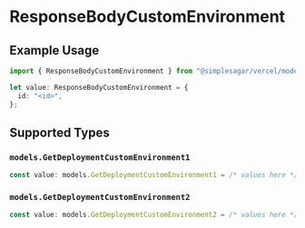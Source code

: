 # ResponseBodyCustomEnvironment

## Example Usage

```typescript
import { ResponseBodyCustomEnvironment } from "@simplesagar/vercel/models/getdeploymentop.js";

let value: ResponseBodyCustomEnvironment = {
  id: "<id>",
};
```

## Supported Types

### `models.GetDeploymentCustomEnvironment1`

```typescript
const value: models.GetDeploymentCustomEnvironment1 = /* values here */
```

### `models.GetDeploymentCustomEnvironment2`

```typescript
const value: models.GetDeploymentCustomEnvironment2 = /* values here */
```

